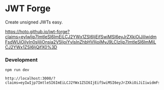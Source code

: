 # JWT Forge

Create unsigned JWTs easy.

https://hoto.github.io/jwt-forge?claims=eyIwIjp7ImtleSI6ImEiLCJ2YWx1ZSI6IjEifSwiMSI6eyJrZXkiOiJiIiwidmFsdWUiOiIyIn0sIjIiOnsia2V5IjoiYyIsInZhbHVlIjoiMyJ9LCIzIjp7ImtleSI6ImMiLCJ2YWx1ZSI6IjQifX0%3D

### Development

    npm run dev

    http://localhost:3000/?claims=eyIwIjp7ImtleSI6ImEiLCJ2YWx1ZSI6IjEifSwiMSI6eyJrZXkiOiJiIiwidmFsdWUiOiIyIn0sIjIiOnsia2V5IjoiYyIsInZhbHVlIjoiMyJ9LCIzIjp7ImtleSI6ImMiLCJ2YWx1ZSI6IjQifX0%3D